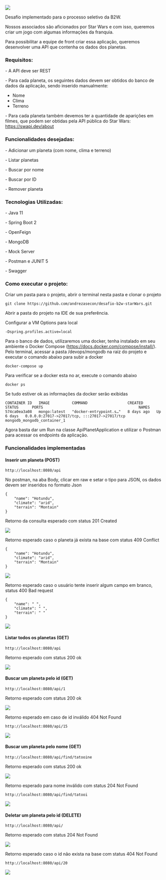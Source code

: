 

![](https://github.com/andrezasecon/desafio-b2w-starWars/blob/develop/img/swapi.png)



Desafio implementado para o processo seletivo da B2W.

Nossos associados são aficionados por Star Wars e com isso, queremos criar um jogo com algumas informações da franquia.

Para possibilitar a equipe de front criar essa aplicação, queremos desenvolver uma API que contenha os dados dos planetas.



### **Requisitos:**

\- A API deve ser REST

\- Para cada planeta, os seguintes dados devem ser obtidos do banco de dados da aplicação, sendo inserido manualmente:

- Nome
- Clima
- Terreno



\- Para cada planeta também devemos ter a quantidade de aparições em filmes, que podem ser obtidas pela API pública do Star Wars: https://swapi.dev/about



### **Funcionalidades desejadas:**

\- Adicionar um planeta (com nome, clima e terreno)

\- Listar planetas

\- Buscar por nome

\- Buscar por ID

\- Remover planeta



### **Tecnologias Utilizadas:** 

\- Java 11

\- Spring Boot 2

\-  OpenFeign

\- MongoDB

\- Mock Server

\- Postman e JUNIT 5

\- Swagger

### **Como executar o projeto:**

Criar um pasta para o projeto, abrir o terminal nesta pasta e clonar o projeto

```
git clone https://github.com/andrezasecon/desafio-b2w-starWars.git
```



Abrir a pasta do projeto na IDE de sua preferência.

Configurar a VM Options para local

```
-Dspring.profiles.active=local
```



Para o banco de dados, utilizaremos uma docker, tenha instalado em seu ambiente o Docker Compose (https://docs.docker.com/compose/install/). Pelo terminal, acessar a pasta /devops/mongodb na raiz do projeto e executar o comando abaixo para subir a docker 

```
docker-compose up
```

Para verificar se a docker esta no ar, execute o comando abaixo

```
docker ps
```

Se tudo estiver ok as informações da docker serão exibidas

```
CONTAINER ID   IMAGE          COMMAND                  CREATED      STATUS      PORTS                                           NAMES
574ca0ea3a08   mongo:latest   "docker-entrypoint.s…"   8 days ago   Up 6 days   0.0.0.0:27017->27017/tcp, :::27017->27017/tcp   mongodb_mongodb_container_1
```

Agora basta dar um Run na classe ApiPlanetApplication e utilizar o Postman para acessar os endpoints da aplicação.



### **Funcionalidades implementadas**



#### Inserir um planeta (POST)

```
http://localhost:8080/api
```

No postman, na aba Body, clicar em raw e setar o tipo para JSON, os dados devem ser inseridos no formato Json

```
{
    "name": "Hotundu",
    "climate": "arid",
    "terrain": "Montain"
}
```

Retorno da consulta esperado com status 201 Created

![](https://github.com/andrezasecon/desafio-b2w-starWars/blob/develop/img/insert.png)



Retorno esperado caso o planeta já exista na base com status 409 Conflict

```
{
    "name": "Hotundu",
    "climate": "arid",
    "terrain": "Montain"
}
```



![](https://github.com/andrezasecon/desafio-b2w-starWars/blob/develop/img/insertconflict.png)



Retorno esperado caso o usuário tente inserir algum campo em branco, status 400 Bad request

```
{
    "name": " ",
    "climate": " ",
    "terrain": " "
}
```



![](https://github.com/andrezasecon/desafio-b2w-starWars/blob/develop/img/insertValidation.png)



#### Listar todos os planetas (GET)

```
http://localhost:8080/api
```

Retorno esperado com status 200 ok

![](https://github.com/andrezasecon/desafio-b2w-starWars/blob/develop/img/findAll.png)



#### Buscar um planeta pelo id (GET)

```
http://localhost:8080/api/1
```

Retorno esperado com status 200 ok

![](https://github.com/andrezasecon/desafio-b2w-starWars/blob/develop/img/findbyid.png)



Retorno esperado em caso de id inválido 404 Not Found

```
http://localhost:8080/api/15
```

![](https://github.com/andrezasecon/desafio-b2w-starWars/blob/develop/img/findbyiderror.png)



#### Buscar um planeta pelo nome (GET)

```
http://localhost:8080/api/find/tatooine
```

Retorno esperado com status 200 ok

![](https://github.com/andrezasecon/desafio-b2w-starWars/blob/develop/img/findByName.png)



Retorno esperado para nome inválido com status 204 Not Found

```
http://localhost:8080/api/find/tatooi
```

![](https://github.com/andrezasecon/desafio-b2w-starWars/blob/develop/img/findbynameerror.png)



#### Deletar um planeta pelo id (DELETE)

```
http://localhost:8080/api/
```

Retorno esperado com status 204 Not Found

![](https://github.com/andrezasecon/desafio-b2w-starWars/blob/develop/img/delete.png)



Retorno esperado caso o id não exista na base com status 404 Not Found

```
http://localhost:8080/api/20
```

![](https://github.com/andrezasecon/desafio-b2w-starWars/blob/develop/img/deleteerror.png)

#### 













